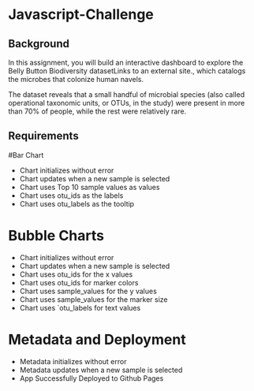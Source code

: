 # Javascript-Challenge

## Background
In this assignment, you will build an interactive dashboard to explore the Belly Button Biodiversity datasetLinks to an external site., which catalogs the microbes that colonize human navels.

The dataset reveals that a small handful of microbial species (also called operational taxonomic units, or OTUs, in the study) were present in more than 70% of people, while the rest were relatively rare.

## Requirements
#Bar Chart 
- Chart initializes without error 
- Chart updates when a new sample is selected 
- Chart uses Top 10 sample values as values 
- Chart uses otu_ids as the labels
- Chart uses otu_labels as the tooltip 

# Bubble Charts 
- Chart initializes without error 
- Chart updates when a new sample is selected 
- Chart uses otu_ids for the x values 
- Chart uses otu_ids for marker colors
- Chart uses sample_values for the y values
- Chart uses sample_values for the marker size
- Chart uses `otu_labels for text values

# Metadata and Deployment
- Metadata initializes without error
- Metadata updates when a new sample is selected
- App Successfully Deployed to Github Pages
